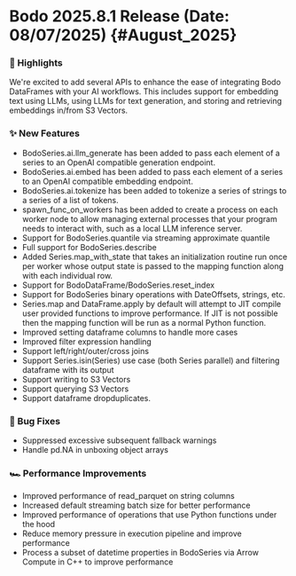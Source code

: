 # Bodo 2025.8.1 Release (Date: 08/07/2025) {#August_2025}
### 🎉 Highlights

We're excited to add several APIs to enhance the ease of integrating Bodo DataFrames with your AI workflows. This includes support for embedding text using LLMs, using LLMs for text generation, and storing and retrieving embeddings in/from S3 Vectors.

### ✨ New Features

- BodoSeries.ai.llm_generate has been added to pass each element of a series to an OpenAI compatible generation endpoint.
- BodoSeries.ai.embed has been added to pass each element of a series to an OpenAI compatible embedding endpoint.
- BodoSeries.ai.tokenize has been added to tokenize a series of strings to a series of a list of tokens.
- spawn_func_on_workers has been added to create a process on each worker node to allow managing external processes that your program needs to interact with, such as a local LLM inference server.
- Support for BodoSeries.quantile via streaming approximate quantile
- Full support for BodoSeries.describe
- Added Series.map_with_state that takes an initialization routine run once per worker whose output state is passed to the mapping function along with each individual row.
- Support for BodoDataFrame/BodoSeries.reset_index
- Support for BodoSeries binary operations with DateOffsets, strings, etc.
- Series.map and DataFrame.apply by default will attempt to JIT compile user provided functions to improve performance. If JIT is not possible then the mapping function will be run as a normal Python function.
- Improved setting dataframe columns to handle more cases
- Improved filter expression handling
- Support left/right/outer/cross joins
- Support Series.isin(Series) use case (both Series parallel) and filtering dataframe with its output
- Support writing to S3 Vectors
- Support querying S3 Vectors
- Support dataframe dropduplicates.

### 🐛 Bug Fixes

- Suppressed excessive subsequent fallback warnings
- Handle pd.NA in unboxing object arrays

### 🏎️ Performance Improvements

- Improved performance of read_parquet on string columns
- Increased default streaming batch size for better performance
- Improved performance of operations that use Python functions under the hood
- Reduce memory pressure in execution pipeline and improve performance
- Process a subset of datetime properties in BodoSeries via Arrow Compute in C++ to improve performance
